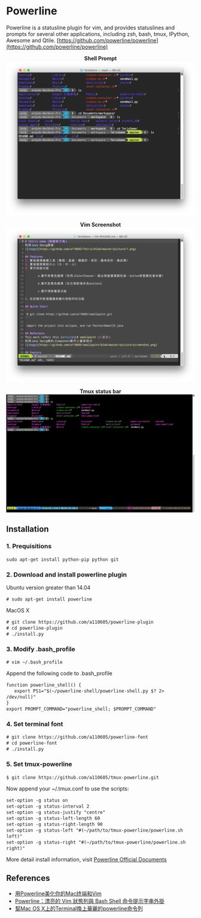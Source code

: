 # Powerline 
Powerline is a statusline plugin for vim, and provides statuslines and prompts for several other applications, including zsh, bash, tmux, IPython, Awesome and Qtile.
[https://github.com/powerline/powerline](https://github.com/powerline/powerline)

<p align="center">
  <b> Shell Prompt </b><br>
<img src="https://github.com/a110605/powerline-plugin/blob/master/picture/shell.png">
</p>


<p align="center">
  <b> Vim Screenshot </b><br>
<img src="https://github.com/a110605/powerline-plugin/blob/master/picture/vim.png">
</p>


<p align="center">
  <b> Tmux status bar</b><br>
<img src="https://github.com/a110605/powerline-plugin/blob/master/picture/tmux.png">
</p>

## Installation
### 1. Prequisitions
```
sudo apt-get install python-pip python git
```
### 2. Download and install powerline plugin


Ubuntu version greater than 14.04 

```
# sudo apt-get install powerline
```

MacOS X

```
# git clone https://github.com/a110605/powerline-plugin
# cd powerline-plugin
# ./install.py
```

### 3. Modify .bash_profile
```
# vim ~/.bash_profile
```

Append the following code to .bash_profile  

```
function powerline_shell() {
   export PS1="$(~/powerline-shell/powerline-shell.py $? 2> /dev/null)"
}
export PROMPT_COMMAND="powerline_shell; $PROMPT_COMMAND"
```

### 4. Set terminal font
```
# git clone https://github.com/a110605/powerline-font
# cd powerline-font
# ./install.py
```
### 5. Set tmux-powerline 
```
$ git clone https://github.com/a110605/tmux-powerline.git
```

Now append your ~/.tmux.conf to use the scripts:
```
set-option -g status on
set-option -g status-interval 2
set-option -g status-justify "centre"
set-option -g status-left-length 60
set-option -g status-right-length 90
set-option -g status-left "#(~/path/to/tmux-powerline/powerline.sh left)"
set-option -g status-right "#(~/path/to/tmux-powerline/powerline.sh right)"
```

More detail install information, visit [Powerline Official Documents](https://powerline.readthedocs.io/en/latest/) 

## References
- [用Powerline美化你的Mac终端和Vim](http://www.jianshu.com/p/68ef9d2e1653)
- [Powerline：漂亮的 Vim 狀態列與 Bash Shell 命令提示字串外掛](https://blog.gtwang.org/linux/powerline-adds-powerful-statuslines-and-prompts-to-vim-and-bash/)
- [幫Mac OS X上的Terminal換上華麗的powerline命令列](http://mjj.logdown.com/posts/241370-help-terminal-on-mac-os-x-for-gorgeous-powerline-on-the-command-line)




 

 
